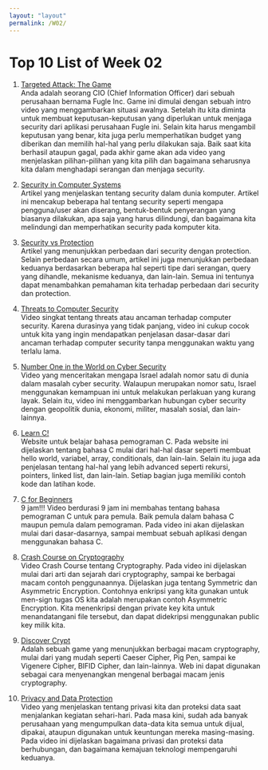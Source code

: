 ```yaml
---
layout: "layout"
permalink: /W02/
---
```


# Top 10 List of Week 02

1. [Targeted Attack: The Game](http://targetedattacks.trendmicro.com/)<br>
Anda adalah seorang CIO (Chief Information Officer) dari sebuah perusahaan bernama Fugle Inc. Game ini dimulai dengan sebuah intro video yang menggambarkan situasi awalnya. Setelah itu kita diminta untuk membuat keputusan-keputusan yang diperlukan untuk menjaga security dari aplikasi perusahaan Fugle ini. Selain kita harus mengambil keputusan yang benar, kita juga perlu memperhatikan budget yang diberikan dan memilih hal-hal yang perlu dilakukan saja. Baik saat kita berhasil ataupun gagal, pada akhir game akan ada video yang menjelaskan pilihan-pilihan yang kita pilih dan bagaimana seharusnya kita dalam menghadapi serangan dan menjaga security.


2. [Security in Computer Systems](https://www.simplilearn.com/what-is-computer-security-article)<br>
Artikel yang menjelaskan tentang security dalam dunia komputer. Artikel ini mencakup beberapa hal tentang security seperti mengapa pengguna/user akan diserang, bentuk-bentuk penyerangan yang biasanya dilakukan, apa saja yang harus dilindungi, dan bagaimana kita melindungi dan memperhatikan security pada komputer kita.

3. [Security vs Protection](https://www.geeksforgeeks.org/difference-between-security-and-protection/)<br>
Artikel yang menunjukkan perbedaan dari security dengan protection. Selain perbedaan secara umum, artikel ini juga menunjukkan perbedaan keduanya berdasarkan beberapa hal seperti tipe dari serangan, query yang dihandle, mekanisme keduanya, dan lain-lain. Semua ini tentunya dapat menambahkan pemahaman kita terhadap perbedaan dari security dan protection.

4. [Threats to Computer Security](https://www.youtube.com/watch?v=ywSArNmSHhQ)<br>
Video singkat tentang threats atau ancaman terhadap computer security. Karena durasinya yang tidak panjang, video ini cukup cocok untuk kita yang ingin mendapatkan penjelasan dasar-dasar dari ancaman terhadap computer security tanpa menggunakan waktu yang terlalu lama.

5. [Number One in the World on Cyber Security](https://www.youtube.com/watch?v=ca-C3voZwpM)<br>
Video yang menceritakan mengapa Israel adalah nomor satu di dunia dalam masalah cyber security. Walaupun merupakan nomor satu, Israel menggunakan kemampuan ini untuk melakukan perlakuan yang kurang layak. Selain itu, video ini menggambarkan hubungan cyber security dengan geopolitik dunia, ekonomi, militer, masalah sosial, dan lain-lainnya. 

6. [Learn C!](https://www.learn-c.org/)<br>
Website untuk belajar bahasa pemograman C. Pada website ini dijelaskan tentang bahasa C mulai dari hal-hal dasar seperti membuat hello world, variabel, array, conditionals, dan lain-lain. Selain itu juga ada penjelasan tentang hal-hal yang lebih advanced seperti rekursi, pointers, linked list, dan lain-lain. Setiap bagian juga memiliki contoh kode dan latihan kode.

7. [C for Beginners](https://www.youtube.com/watch?v=iT_553vTyzI)<br>
9 jam!!! Video berdurasi 9 jam ini membahas tentang bahasa pemograman C untuk para pemula. Baik pemula dalam bahasa C maupun pemula dalam pemograman. Pada video ini akan dijelaskan mulai dari dasar-dasarnya, sampai membuat sebuah aplikasi dengan menggunakan bahasa C. 

8. [Crash Course on Cryptography](https://www.youtube.com/watch?v=jhXCTbFnK8o)<br>
Video Crash Course tentang Cryptography. Pada video ini dijelaskan mulai dari arti dan sejarah dari cryptography, sampai ke berbagai macam contoh penggunaannya. Dijelaskan juga tentang Symmetric dan Asymmetric Encryption. Contohnya enkripsi yang kita gunakan untuk men-sign tugas OS kita adalah merupakan contoh Asymmetric Encryption. Kita menenkripsi dengan private key kita untuk menandatangani file tersebut, dan dapat didekripsi menggunakan public key milik kita.

9. [Discover Crypt](http://highschool.spsd.org/crypt/about.html)<br>
Adalah sebuah game yang menunjukkan berbagai macam cryptography, mulai dari yang mudah seperti Caeser Cipher, Pig Pen, sampai ke Vigenere Cipher, BIFID Cipher, dan lain-lainnya. Web ini dapat digunakan sebagai cara menyenangkan mengenal berbagai macam jenis cryptography.

10. [Privacy and Data Protection](https://www.youtube.com/watch?v=ZNEPaGFApX4)<br>
Video yang menjelaskan tentang privasi kita dan proteksi data saat menjalankan kegiatan sehari-hari. Pada masa kini, sudah ada banyak perusahaan yang mengumpulkan data-data kita semua untuk dijual, dipakai, ataupun digunakan untuk keuntungan mereka masing-masing. Pada video ini dijelaskan bagaimana privasi dan proteksi data berhubungan, dan bagaimana kemajuan teknologi mempengaruhi keduanya.
